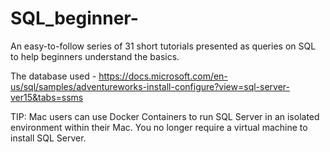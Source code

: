 # SQL_beginner-

An easy-to-follow series of 31 short tutorials presented as queries on SQL to help beginners understand the basics.

The database used - https://docs.microsoft.com/en-us/sql/samples/adventureworks-install-configure?view=sql-server-ver15&tabs=ssms 

TIP: Mac users can use Docker Containers to run SQL Server in an isolated environment within their Mac. You no longer require a virtual machine to install SQL Server. 
